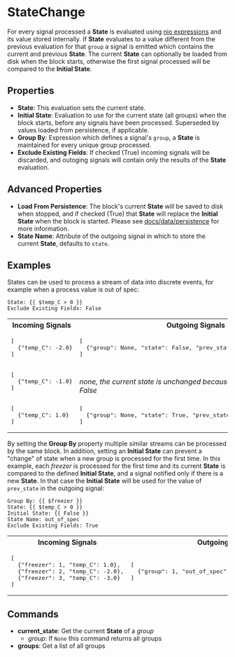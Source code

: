 StateChange
===========
For every signal processed a **State** is evaluated using [nio expressions](https://docs.n.io/blocks/expressions.html) and its value stored internally. If **State** evaluates to a value different from the previous evaluation for that `group` a signal is emitted which contains the current and previous **State**. The current **State** can optionally be loaded from disk when the block starts, otherwise the first signal processed will be compared to the **Initial State**.

Properties
----------
- **State**: This evaluation sets the current state.
- **Initial State**: Evaluation to use for the current state (all groups) when the block starts, before any signals have been processed. Superseded by values loaded from persistence, if applicable.
- **Group By**: Expression which defines a signal's `group`, a **State** is maintained for every unique group processed.
- **Exclude Existing Fields**: If checked (True) incoming signals will be discarded, and outoging signals will contain only the results of the **State** evaluation.

Advanced Properties
-------------------
- **Load From Persistence**: The block's current **State** will be saved to disk when stopped, and if checked (True) that **State** will replace the **Initial State** when the block is started. Please see [docs/data/persistence](https://docs.n.io/data/persistence.html) for more information.
- **State Name**: Attribute of the outgoing signal in which to store the current **State**, defaults to `state`.

Examples
--------
States can be used to process a stream of data into discrete events, for example when a process value is out of spec:

```
State: {{ $temp_C > 0 }}
Exclude Existing Fields: False
```
<table width=100%>
<tr>
<th>Incoming Signals</th>
<th>Outgoing Signals</th>
</tr>
<tr>
<td>
<pre>
[
  {"temp_C": -2.0}
]
</pre>
</td>
<td>
<pre>
[
  {"group": None, "state": False, "prev_state": None, "temp_C: -2.0}
]
</pre>
</td>
</tr>
<tr>
<td>
<pre>
[
  {"temp_C": -1.0}
]
</pre>
</td>
<td>
<br>
<em>none, the current state is unchanged because the result of -1.0 > 0 is False</em>
</td>
</tr>
<tr>
<td>
<pre>
[
  {"temp_C": 1.0}
]
</pre>
</td>
<td>
<pre>
[
  {"group": None, "state": True, "prev_state": False, "temp_C: 1.0}
]
</pre>
</td>
</tr>
</table>

By setting the **Group By** property multiple similar streams can be processed by the same block. In addition, setting an **Initial State** can prevent a "change" of state when a new group is processed for the first time. In this example, each *freezer* is processed for the first time and its current **State** is compared to the defined **Initial State**, and a signal notified only if there is a new **State**. In that case the **Initial State** will be used for the value of `prev_state` in the outgoing signal:

```
Group By: {{ $freezer }}
State: {{ $temp_C > 0 }}
Initial State: {{ False }}
State Name: out_of_spec
Exclude Existing Fields: True
```
<table width=100%>
<tr>
<th>Incoming Signals</th>
<th>Outgoing Signals</th>
</tr>
<tr>
<td>
<pre>
[
  {"freezer": 1, "temp_C": 1.0},
  {"freezer": 2, "temp_C": -2.0},
  {"freezer": 3, "temp_C": -3.0}
]
</pre>
</td>
<td>
<pre>
[
  {"group": 1, "out_of_spec": True, "prev_state": False}
]
</pre>
</td>
</tr>
</table>

Commands
--------
- **current_state**: Get the current **State** of a *group*
  - *group*: If `None` this command returns all groups
- **groups**: Get a list of all groups
